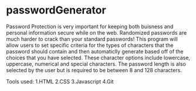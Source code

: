 # passwordGenerator

Password Protection is very important for keeping both buisness and personal information secure while on the web. Randomized passwords are much harder to crack than your standard passwords! This program will allow users to set specific criteria for the types of characters that the password should contain and then automaticlly generate based off of the choices that you have selected. These character options include lowercase, uppercase, numerical and special characters. The password length is also selected by the user but is required to be between 8 and 128 characters.  

Tools used:
1.HTML
2.CSS
3.Javascript
4.Git
